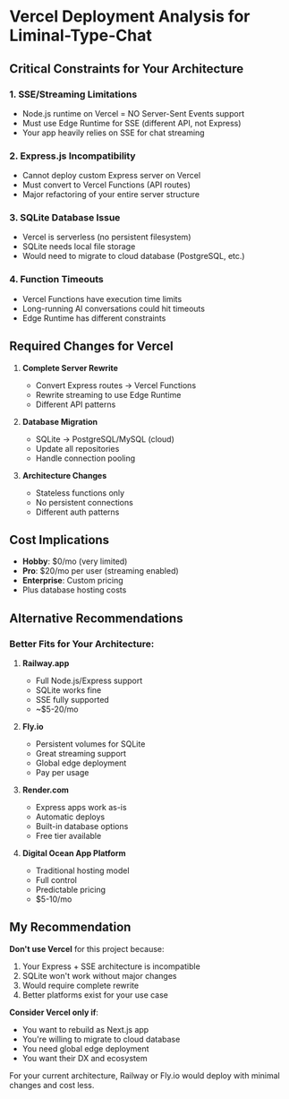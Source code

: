 # Vercel Deployment Analysis for Liminal-Type-Chat

## Critical Constraints for Your Architecture

### 1. **SSE/Streaming Limitations**
- Node.js runtime on Vercel = NO Server-Sent Events support
- Must use Edge Runtime for SSE (different API, not Express)
- Your app heavily relies on SSE for chat streaming

### 2. **Express.js Incompatibility**
- Cannot deploy custom Express server on Vercel
- Must convert to Vercel Functions (API routes)
- Major refactoring of your entire server structure

### 3. **SQLite Database Issue**
- Vercel is serverless (no persistent filesystem)
- SQLite needs local file storage
- Would need to migrate to cloud database (PostgreSQL, etc.)

### 4. **Function Timeouts**
- Vercel Functions have execution time limits
- Long-running AI conversations could hit timeouts
- Edge Runtime has different constraints

## Required Changes for Vercel

1. **Complete Server Rewrite**
   - Convert Express routes → Vercel Functions
   - Rewrite streaming to use Edge Runtime
   - Different API patterns

2. **Database Migration**
   - SQLite → PostgreSQL/MySQL (cloud)
   - Update all repositories
   - Handle connection pooling

3. **Architecture Changes**
   - Stateless functions only
   - No persistent connections
   - Different auth patterns

## Cost Implications

- **Hobby**: $0/mo (very limited)
- **Pro**: $20/mo per user (streaming enabled)
- **Enterprise**: Custom pricing
- Plus database hosting costs

## Alternative Recommendations

### Better Fits for Your Architecture:

1. **Railway.app**
   - Full Node.js/Express support
   - SQLite works fine
   - SSE fully supported
   - ~$5-20/mo

2. **Fly.io**
   - Persistent volumes for SQLite
   - Great streaming support
   - Global edge deployment
   - Pay per usage

3. **Render.com**
   - Express apps work as-is
   - Automatic deploys
   - Built-in database options
   - Free tier available

4. **Digital Ocean App Platform**
   - Traditional hosting model
   - Full control
   - Predictable pricing
   - $5-10/mo

## My Recommendation

**Don't use Vercel** for this project because:

1. Your Express + SSE architecture is incompatible
2. SQLite won't work without major changes
3. Would require complete rewrite
4. Better platforms exist for your use case

**Consider Vercel only if**:
- You want to rebuild as Next.js app
- You're willing to migrate to cloud database
- You need global edge deployment
- You want their DX and ecosystem

For your current architecture, Railway or Fly.io would deploy with minimal changes and cost less.